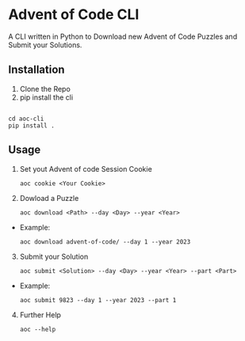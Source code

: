 # Advent of Code CLI

A CLI written in Python to Download new Advent of Code Puzzles and Submit your Solutions.

## Installation

1. Clone the Repo
2. pip install the cli

```shell

cd aoc-cli
pip install .
```

## Usage

1. Set yout Advent of code Session Cookie

   ```shell
   aoc cookie <Your Cookie>
   ```

2. Dowload a Puzzle

   ```shell
   aoc download <Path> --day <Day> --year <Year>
   ```

- Example:

  ```shell
  aoc download advent-of-code/ --day 1 --year 2023
  ```

3. Submit your Solution

   ```shell
   aoc submit <Solution> --day <Day> --year <Year> --part <Part>
   ```

- Example:

  ```shell
  aoc submit 9823 --day 1 --year 2023 --part 1
  ```

4. Further Help

   ```shell
   aoc --help
   ```
